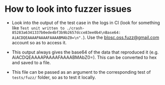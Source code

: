 How to look into fuzzer issues
==============================

* Look into the output of the test case in the logs in CI (look for something like `Test unit written to ./crash-85283a6341337b0ede4bf3b9b2657dcce83ee0b4\nBase64: AiACDQEAAAAPAAAAFAAAABMAbZ0=\n".`).  Use the blosc.oss.fuzz@gmail.com account so as to access it.

* This output always gives the base64 of the data that reproduced it (e.g. AiACDQEAAAAPAAAAFAAAABMAbZ0=).  This can be converted to hex and saved to a file.

* This file can be passed as an argument to the corresponding test of `tests/fuzz/` folder, so as to test it locally.
